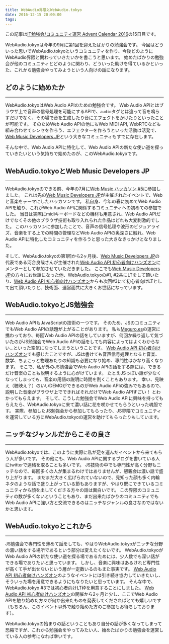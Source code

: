 ```yaml
---
title: WebAudio界隈とWebAudio.tokyo
date: 2016-12-15 20:00:00
tags:
---
```


この記事は[IT勉強会/コミュニティ運営 Advent Calendar 2016](http://qiita.com/advent-calendar/2016/event-management)の15日目です。

WebAudio.tokyoは今年の9月に第1回を迎えたばかりの勉強会です。
今回はどういった思いでWebAudio.tokyoというコミュニティを作り、今後どのようにWebAudio界隈と関わっていきたいかを書こうと思います。
始めたばかりの勉強会が他のコミュニティとどのように関わり、どういった助けを得ているかといった、これから勉強会やってみようという人向けの話になります。

## どのように始めたか
---
WebAudio.tokyoはWeb Audio APIのための勉強会です。
Web Audio APIとはブラウザ上で音声の信号処理を可能にするAPIで、`audio`タグとは違って音を鳴らすだけでなく、その場で音を生成したり音にエフェクトをかけたりといったことが可能です。
そのためWeb Audio APIの他にもWeb MIDI API, WebRTCなども組み合わせてシンセを作ろう、エフェクターを作ろうといった活動は活発で、[Web Music Developers JP](https://groups.google.com/forum/#!forum/web-music-developers-jp)という大きなコミュニティもすでに存在します。

そんな中で、Web Audio APIに特化して、Web Audio APIの新たな使い道を探っていきたいという気持ちで始めたのが、このWebAudio.tokyoです。

## WebAudio.tokyoとWeb Music Developers JP
---
WebAudio.tokyoのできる前、今年の7月に[Web Music ハッカソン #5](https://developers-jp.googleblog.com/2016/06/web-music-5.html)に参加しました。
これは先の[Web Music Developers JP](https://groups.google.com/forum/#!forum/web-music-developers-jp)が主催されたイベントで、Webと音楽をテーマにしたハッカソンです。
私自身、今年の春に初めてWeb Audio APIを触り、これがWeb Audio APIに関係するコミュニティへの初めての参加でした。
当日は実際にmidiキーボードなどの機材も用意され、Web Audio APIだけでなくその他のブラウザ技術も取り入れられた作品はどれも大変刺激的でした。
このハッカソンに参加したことで、音声の信号処理や波形のビジュアライズ、音楽をする上での時間の管理などWeb Audio APIの奥深さに触れ、Web Audio APIに特化したコミュニティを作ろうと思った大きなきっかけとなりました。

そして、WebAudio.tokyoの第1回から2ヶ月後、[Web Music Developers JP](https://groups.google.com/forum/#!forum/web-music-developers-jp)の代表である河合良哉さんが主催された[Web Audio API 初心者向けハンズオン](https://connpass.com/event/41470/)にメンターとして参加させていただきました。
ここでも[Web Music Developers JP](https://groups.google.com/forum/#!forum/web-music-developers-jp)の方々にお世話になった他、WebAudio.tokyoの#1, #2共にLTをして頂いたり、[Web Audio API 初心者向けハンズオン](https://connpass.com/event/41470/)からも次回#3にて初心者向けLTとして出て頂いたりと、技術面、運営面共に大きくお世話になっています。

## WebAudio.tokyoとJS勉強会
---
Web Audio APIもJavaScriptの技術の一つです。
そのため、JSのコミュニティでもWeb Audio APIの話題が上がることがあります。
私も[Meguro.es](https://meguro.es/2016/12/08/advent-calendar-2016/)の運営に携わっており、毎回Web Audio APIの話をしていますが、何回か繰り返して気づいたのがJS勉強会でWeb Audio APIの話をしても内容によってはよくわからない…といった空気になってしまうということです。
[Web Audio API 初心者向けハンズオン](https://connpass.com/event/41470/)でも感じたことですが、JSは書けても音声信号処理となると音楽、数学、ちょこっと物理あたりの知識も必要になり始め、専門性はかなり高くなります。
そこで、私が外のJS勉強会でWeb Audio APIの話をする際には、できるだけ音楽のことも説明するように心がけています。
たとえJSっぽい話が少なくなってしまっても、音楽の用語の説明に時間を割くこともあります。
幸い、見映え（聴映え？）のいいDEMOができるのがWeb Audio APIの強みでもあるので、説明した音楽がブラウザ上でできればそれだけでWeb Audio APIすごい！ とわかってもらえます。
そして、こうした勉強会でWeb Audio APIに興味を持ってもらえたら、WebAudio.tokyoに来て濃い話に花を咲かせてもらうといった魂胆です。
実際、参加したJS勉強会から参加してもらったり、JS界隈でコミュニティを運営している方にWebAudio.tokyoの運営を助けてもらったりもしています。

## ニッチなジャンルだからこその良さ
---
WebAudio.tokyoでは、このように実際に私が足を運んだイベントから来てもらう人が多いです。
その他にも、Web Audio APIに関するブログを書いている人にtwitterで連絡を取ることも多いです。
JS技術の中でも専門性が高く分野もニッチなので、毎回多くの人が集まるわけではありませんが、懇親会は濃い話で盛り上がります。
まだまだ大きく広げられていないので、見知った顔も多く内輪ネタのような話で盛り上がっている節もありますが、やはり既にできているコミュニティから顔を出してくださる方々の話は面白いです。
この界隈のコミュニティの数が多くないということもあり、まだ出来たばかりのコミュニティでもWeb Audio APIに強い方と交流できるのはニッチなジャンルの良さなのではないかと思います。

## WebAudio.tokyoとこれから
---
JS勉強会で専門性を薄めて話をしても、やはりWebAudio.tokyoがニッチな分野の濃い話をする場所であるという部分は変えたくないです。
WebAudio.tokyoがWeb Audio APIの新たな使い道を探る場であるためには、少人数でも深い話ができる場でありたいと思っています。
しかし、音楽に興味はあるけれど専門性が高くて手が出せないという層が一定数いるのもまた事実です。
[Web Audio API 初心者向けハンズオン](https://connpass.com/event/41470/)のようなイベントには引き続き協力していきたいし、そういった場を用意できるようにもなりたいと思っています。
そんな中で、WebAudio.tokyo #3では初心者向けLT枠を用意することにしました。
[Web Audio API 初心者向けハンズオン](https://connpass.com/event/41470/)の開催から2ヶ月と少し、ここでWeb Audio APIを触り始めた方々が何か出来たものを発表してくださればとても嬉しいです（もちろん、このイベント以外で触り始めた方のご参加もお待ちしております）。

WebAudio.tokyoの始まりの話ということもあり自分の話が多くなってしまって恐縮ですが、これから勉強会をやってみたい人、始めたばかりの勉強会を運営している人の参考になれば幸いです。
